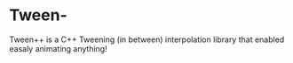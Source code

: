 # Tween-
Tween++ is a C++ Tweening (in between) interpolation library that enabled easaly animating anything! 
